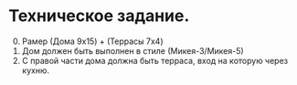 # Техническое задание.

0. Рамер (Дома 9x15) + (Террасы 7x4) 
1. Дом должен быть выполнен в стиле (Микея-3/Микея-5)
2. С правой части дома должна быть терраса, вход на которую через кухню.